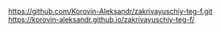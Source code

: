 https://github.com/Korovin-Aleksandr/zakrivayuschiy-teg-f.git
https://korovin-aleksandr.github.io/zakrivayuschiy-teg-f/
